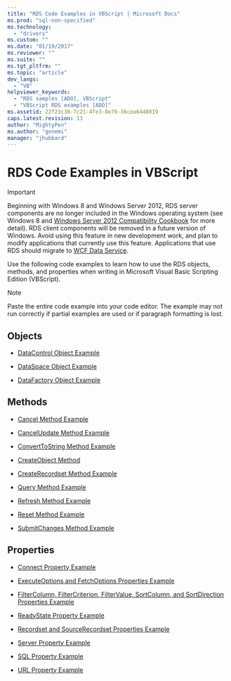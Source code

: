 ```yaml
---
title: "RDS Code Examples in VBScript | Microsoft Docs"
ms.prod: "sql-non-specified"
ms.technology:
  - "drivers"
ms.custom: ""
ms.date: "01/19/2017"
ms.reviewer: ""
ms.suite: ""
ms.tgt_pltfrm: ""
ms.topic: "article"
dev_langs: 
  - "VB"
helpviewer_keywords: 
  - "RDS samples [ADO], VBScript"
  - "VBScript RDS examples [ADO]"
ms.assetid: 22f23c30-7c21-4fe3-8e76-36cea6448819
caps.latest.revision: 13
author: "MightyPen"
ms.author: "genemi"
manager: "jhubbard"
---
```

# RDS Code Examples in VBScript
> [!IMPORTANT]
>  Beginning with Windows 8 and Windows Server 2012, RDS server components are no longer included in the Windows operating system (see Windows 8 and [Windows Server 2012 Compatibility Cookbook](https://www.microsoft.com/en-us/download/details.aspx?id=27416) for more detail). RDS client components will be removed in a future version of Windows. Avoid using this feature in new development work, and plan to modify applications that currently use this feature. Applications that use RDS should migrate to [WCF Data Service](http://go.microsoft.com/fwlink/?LinkId=199565).  
  
 Use the following code examples to learn how to use the RDS objects, methods, and properties when writing in Microsoft Visual Basic Scripting Edition (VBScript).  
  
> [!NOTE]
>  Paste the entire code example into your code editor. The example may not run correctly if partial examples are used or if paragraph formatting is lost.  
  
## Objects  
  
-   [DataControl Object Example](../../../ado/reference/rds-api/datacontrol-object-example-vbscript.md)  
  
-   [DataSpace Object Example](../../../ado/reference/rds-api/dataspace-object-and-createobject-method-example-vbscript.md)  
  
-   [DataFactory Object Example](../../../ado/reference/rds-api/datafactory-object-query-method-and-createobject-method-example-vbscript.md)  
  
## Methods  
  
-   [Cancel Method Example](../../../ado/reference/rds-api/cancel-method-example-vbscript.md)  
  
-   [CancelUpdate Method Example](../../../ado/reference/rds-api/cancelupdate-method-example-vbscript.md)  
  
-   [ConvertToString Method Example](../../../ado/reference/rds-api/converttostring-method-example-vbscript.md)  
  
-   [CreateObject Method](../../../ado/reference/rds-api/dataspace-object-and-createobject-method-example-vbscript.md)  
  
-   [CreateRecordset Method Example](../../../ado/reference/rds-api/createrecordset-method-example-vbscript.md)  
  
-   [Query Method Example](../../../ado/reference/rds-api/datafactory-object-query-method-and-createobject-method-example-vbscript.md)  
  
-   [Refresh Method Example](../../../ado/reference/rds-api/refresh-method-example-vbscript.md)  
  
-   [Reset Method Example](../../../ado/reference/rds-api/filter-column-criterion-value-sortcolumn-sortdirection-example-vbscript.md)  
  
-   [SubmitChanges Method Example](../../../ado/reference/rds-api/submitchanges-method-example-vbscript.md)  
  
## Properties  
  
-   [Connect Property Example](../../../ado/reference/rds-api/connect-property-example-vbscript.md)  
  
-   [ExecuteOptions and FetchOptions Properties Example](../../../ado/reference/rds-api/executeoptions-and-fetchoptions-properties-example-vbscript.md)  
  
-   [FilterColumn, FilterCriterion, FilterValue, SortColumn, and SortDirection Properties Example](../../../ado/reference/rds-api/filter-column-criterion-value-sortcolumn-sortdirection-example-vbscript.md)  
  
-   [ReadyState Property Example](../../../ado/reference/rds-api/readystate-property-example-vbscript.md)  
  
-   [Recordset and SourceRecordset Properties Example](../../../ado/reference/rds-api/recordset-and-sourcerecordset-properties-example-vbscript.md)  
  
-   [Server Property Example](../../../ado/reference/rds-api/server-property-example-vbscript.md)  
  
-   [SQL Property Example](../../../ado/reference/rds-api/sql-property-example-vbscript.md)  
  
-   [URL Property Example](../../../ado/reference/rds-api/url-property-example-vbscript.md)


